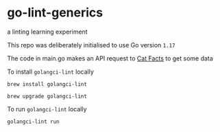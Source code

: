 # go-lint-generics
a linting learning experiment

This repo was deliberately initialised to use Go version `1.17`

The code in main.go makes an API request to [Cat Facts](https://catfact.ninja/) to get some data

To install `golangci-lint` locally
```
brew install golangci-lint
```
```
brew upgrade golangci-lint
```
To run `golangci-lint` locally
```
golangci-lint run
```
